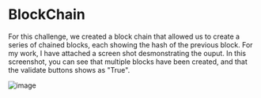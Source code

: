 # BlockChain

For this challenge, we created a block chain that allowed us to create a series of chained blocks, each showing the hash of the previous block.  For my work, I have attached a screen shot desmonstrating the ouput.  In this screenshot, you can see that multiple blocks have been created, and that the validate buttons shows as "True".

![image](https://user-images.githubusercontent.com/90321433/150718499-3f74706a-d5cb-407b-90d7-4e24b821fc8e.png)
